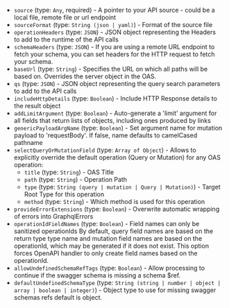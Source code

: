 
* `source` (type: `Any`, required) - A pointer to your API source - could be a local file, remote file or url endpoint
* `sourceFormat` (type: `String (json | yaml)`) - Format of the source file
* `operationHeaders` (type: `JSON`) - JSON object representing the Headers to add to the runtime of the API calls
* `schemaHeaders` (type: `JSON`) - If you are using a remote URL endpoint to fetch your schema, you can set headers for the HTTP request to fetch your schema.
* `baseUrl` (type: `String`) - Specifies the URL on which all paths will be based on.
Overrides the server object in the OAS.
* `qs` (type: `JSON`) - JSON object representing the query search parameters to add to the API calls
* `includeHttpDetails` (type: `Boolean`) - Include HTTP Response details to the result object
* `addLimitArgument` (type: `Boolean`) - Auto-generate a 'limit' argument for all fields that return lists of objects, including ones produced by links
* `genericPayloadArgName` (type: `Boolean`) - Set argument name for mutation payload to 'requestBody'. If false, name defaults to camelCased pathname
* `selectQueryOrMutationField` (type: `Array of Object`) - Allows to explicitly override the default operation (Query or Mutation) for any OAS operation: 
  * `title` (type: `String`) - OAS Title
  * `path` (type: `String`) - Operation Path
  * `type` (type: `String (query | mutation | Query | Mutation)`) - Target Root Type for this operation
  * `method` (type: `String`) - Which method is used for this operation
* `provideErrorExtensions` (type: `Boolean`) - Overwrite automatic wrapping of errors into GraphqlErrors
* `operationIdFieldNames` (type: `Boolean`) - Field names can only be sanitized operationIds
By default, query field names are based on the return type type name and mutation field names are based on the operationId, which may be generated if it does not exist.
This option forces OpenAPI handler to only create field names based on the operationId.
* `allowUndefinedSchemaRefTags` (type: `Boolean`) - Allow processing to continue if the swagger schema is missing a schema $ref.
* `defaultUndefinedSchemaType` (type: `String (string | number | object | array | boolean | integer)`) - Object type to use for missing swagger schemas refs default is object.